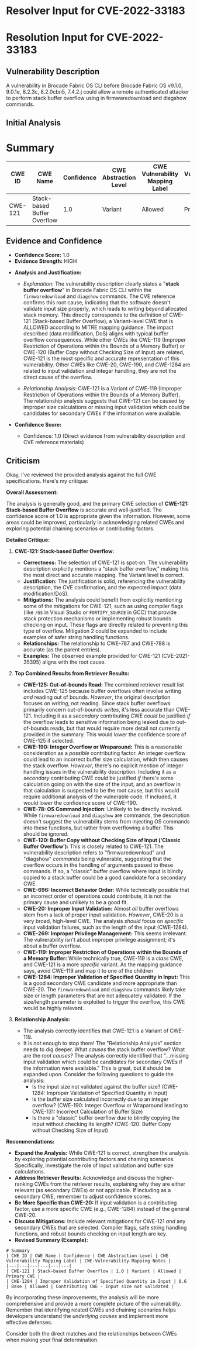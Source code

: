 # Resolver Input for CVE-2022-33183

# Resolution Input for CVE-2022-33183

## Vulnerability Description
A vulnerability in Brocade Fabric OS CLI before Brocade Fabric OS v9.1.0, 9.0.1e, 8.2.3c, 8.2.0cbn5, 7.4.2.j could allow a remote authenticated attacker to perform stack buffer overflow using in firmwaredownload and diagshow commands.

## Initial Analysis
# Summary
| CWE ID | CWE Name | Confidence | CWE Abstraction Level | CWE Vulnerability Mapping Label | CWE-Vulnerability Mapping Notes |
|---|---|---|---|---|---|
| CWE-121 | Stack-based Buffer Overflow | 1.0 | Variant | Allowed | Primary CWE |

## Evidence and Confidence

*   **Confidence Score:** 1.0
*   **Evidence Strength:** HIGH

- **Analysis and Justification:**  
  - *Explanation:* The vulnerability description clearly states a "**stack buffer overflow**" in Brocade Fabric OS CLI within the `firmwaredownload` and `diagshow` commands. The CVE reference confirms this root cause, indicating that the software doesn't validate input size properly, which leads to writing beyond allocated stack memory. This directly corresponds to the definition of CWE-121 (Stack-based Buffer Overflow), a Variant-level CWE that is ALLOWED according to MITRE mapping guidance. The impact described (data modification, DoS) aligns with typical buffer overflow consequences. While other CWEs like CWE-119 (Improper Restriction of Operations within the Bounds of a Memory Buffer) or CWE-120 (Buffer Copy without Checking Size of Input) are related, CWE-121 is the most specific and accurate representation of this vulnerability. Other CWEs like CWE-20, CWE-190, and CWE-1284 are related to input validation and integer handling, they are not the direct cause of the overflow.

  - *Relationship Analysis:* CWE-121 is a Variant of CWE-119 (Improper Restriction of Operations within the Bounds of a Memory Buffer). The relationship analysis suggests that CWE-121 can be caused by improper size calculations or missing input validation which could be candidates for secondary CWEs if the information were available.

- **Confidence Score:**  
  - Confidence: 1.0 (Direct evidence from vulnerability description and CVE reference materials)

## Criticism
Okay, I've reviewed the provided analysis against the full CWE specifications. Here's my critique:

**Overall Assessment:**

The analysis is generally good, and the primary CWE selection of **CWE-121: Stack-based Buffer Overflow** is accurate and well-justified. The confidence score of 1.0 is appropriate given the information. However, some areas could be improved, particularly in acknowledging related CWEs and exploring potential chaining scenarios or contributing factors.

**Detailed Critique:**

1.  **CWE-121: Stack-based Buffer Overflow:**

    *   **Correctness:** The selection of CWE-121 is spot-on. The vulnerability description explicitly mentions a "stack buffer overflow," making this the most direct and accurate mapping. The Variant level is correct.
    *   **Justification:** The justification is solid, referencing the vulnerability description, the CVE confirmation, and the expected impact (data modification/DoS).
    *   **Mitigations:** The analysis could benefit from explicitly mentioning some of the mitigations for CWE-121, such as using compiler flags (like `/GS` in Visual Studio or `FORTIFY_SOURCE` in GCC) that provide stack protection mechanisms or implementing robust bounds checking on input. These flags are directly related to preventing this type of overflow. Mitigation 2 could be expanded to include examples of safer string handling functions.
    *   **Relationships:** The relationship to CWE-787 and CWE-788 is accurate (as the parent entries).
    *   **Examples:** The observed example provided for CWE-121 (CVE-2021-35395) aligns with the root cause.

2.  **Top Combined Results from Retriever Results:**
    *   **CWE-125: Out-of-bounds Read:** The combined retriever result list includes CWE-125 because buffer overflows often involve writing *and* reading out of bounds. *However*, the original description focuses on *writing*, not reading. Since stack buffer overflows primarily concern out-of-bounds *writes*, it's less accurate than CWE-121. Including it as a *secondary* contributing CWE *could* be justified *if* the overflow leads to sensitive information being leaked due to out-of-bounds reads, but that would require more detail not currently provided in the summary. This would lower the confidence score of CWE-125 if selected.
    *   **CWE-190: Integer Overflow or Wraparound:** This is a reasonable consideration as a *possible* contributing factor. An integer overflow could lead to an incorrect buffer size calculation, which then causes the stack overflow. *However*, there's no explicit mention of integer handling issues in the vulnerability description. Including it as a *secondary* contributing CWE *could* be justified *if* there's some calculation going on with the size of the input, and an overflow in that calculation is suspected to be the root cause, but this would require additional analysis of the vulnerable code. If included, it would lower the confidence score of CWE-190.
    *   **CWE-78: OS Command Injection**: Unlikely to be directly involved. While `firmwaredownload` and `diagshow` are commands, the description doesn't suggest the vulnerability stems from injecting OS commands into these functions, but rather from overflowing a buffer. This should be ignored.
    *   **CWE-120: Buffer Copy without Checking Size of Input ('Classic Buffer Overflow'):** This is closely related to CWE-121. The vulnerability description refers to "firmwaredownload" and "diagshow" *commands* being vulnerable, suggesting that the overflow occurs in the handling of arguments passed to these commands. If so, a "classic" buffer overflow where input is blindly copied to a stack buffer could be a good candidate for a secondary CWE.
    *   **CWE-696: Incorrect Behavior Order:** While technically possible that an incorrect order of operations could contribute, it is not the primary cause and unlikely to be a good fit.
    *   **CWE-20: Improper Input Validation:** Almost *all* buffer overflows stem from a lack of proper input validation. *However*, CWE-20 is a very broad, high-level CWE. The analysis *should* focus on *specific* input validation failures, such as the length of the input (CWE-1284).
    *   **CWE-269: Improper Privilege Management:** This seems irrelevant. The vulnerability isn't about improper privilege assignment; it's about a buffer overflow.
    *   **CWE-119: Improper Restriction of Operations within the Bounds of a Memory Buffer:** While technically true, CWE-119 is a *class* CWE, and CWE-121 is a more *specific* variant. As the mapping guidance says, avoid CWE-119 and map it to one of the children
    *   **CWE-1284: Improper Validation of Specified Quantity in Input:** This is a good secondary CWE candidate and more appropriate than CWE-20. The `firmwaredownload` and `diagshow` commands likely take size or length parameters that are not adequately validated. If the size/length parameter is exploited to trigger the overflow, this CWE would be highly relevant.

3.  **Relationship Analysis:**

    *   The analysis correctly identifies that CWE-121 is a Variant of CWE-119.
    *   It is *not* enough to stop there! The "Relationship Analysis" section needs to dig deeper. What *causes* the stack buffer overflow? What are the *root causes*? The analysis correctly identified that "...missing input validation which could be candidates for secondary CWEs if the information were available." This is great, but it should be expanded upon. Consider the following questions to guide the analysis:
        *   Is the input size not validated against the buffer size? (CWE-1284: Improper Validation of Specified Quantity in Input)
        *   Is the buffer size calculated incorrectly due to an integer overflow? (CWE-190: Integer Overflow or Wraparound leading to CWE-131: Incorrect Calculation of Buffer Size)
        *   Is there a "classic" buffer overflow due to blindly copying the input without checking its length? (CWE-120: Buffer Copy without Checking Size of Input)

**Recommendations:**

*   **Expand the Analysis:** While CWE-121 is correct, strengthen the analysis by exploring potential contributing factors and chaining scenarios. Specifically, investigate the role of input validation and buffer size calculations.
*   **Address Retriever Results:** Acknowledge and discuss the higher-ranking CWEs from the retriever results, explaining why they are either relevant (as secondary CWEs) or not applicable. If including as a secondary CWE, remember to adjust confidence scores.
*   **Be More Specific than CWE-20:** If input validation is a contributing factor, use a more specific CWE (e.g., CWE-1284) instead of the general CWE-20.
*   **Discuss Mitigations:** Include relevant mitigations for CWE-121 *and* any secondary CWEs that are selected. Compiler flags, safe string handling functions, and robust bounds checking on input length are key.
*   **Revised Summary (Example):**

```
# Summary
| CWE ID | CWE Name | Confidence | CWE Abstraction Level | CWE Vulnerability Mapping Label | CWE-Vulnerability Mapping Notes |
|---|---|---|---|---|---|
| CWE-121 | Stack-based Buffer Overflow | 1.0 | Variant | Allowed | Primary CWE |
| CWE-1284 | Improper Validation of Specified Quantity in Input | 0.6 | Base | Allowed | Contributing CWE - Input size not validated |

```

By incorporating these improvements, the analysis will be more comprehensive and provide a more complete picture of the vulnerability. Remember that identifying related CWEs and chaining scenarios helps developers understand the *underlying causes* and implement more effective defenses.

Consider both the direct matches and the relationships between CWEs
when making your final determination.
        